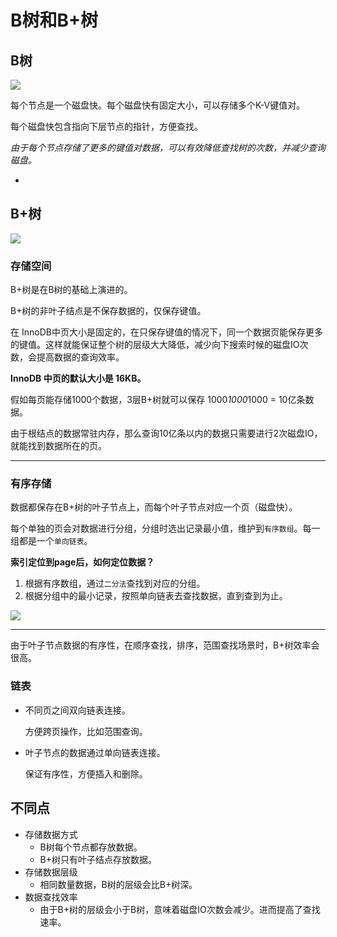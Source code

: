 # B树和B+树

## B树

![](https://s2.loli.net/2025/06/13/TkBtqpCgMW3wl7X.png)

每个节点是一个磁盘快。每个磁盘快有固定大小，可以存储多个K-V键值对。

每个磁盘快包含指向下层节点的指针，方便查找。

*由于每个节点存储了更多的键值对数据，可以有效降低查找树的次数，并减少查询磁盘。*

- 

## B+树

![](https://s2.loli.net/2025/06/13/EFOX5ywcgCAjNWk.png)

### 存储空间

B+树是在B树的基础上演进的。

B+树的非叶子结点是不保存数据的，仅保存键值。

在 InnoDB中页大小是固定的，在只保存键值的情况下，同一个数据页能保存更多的键值。这样就能保证整个树的层级大大降低，减少向下搜索时候的磁盘IO次数，会提高数据的查询效率。

**InnoDB 中页的默认大小是 16KB。**

假如每页能存储1000个数据，3层B+树就可以保存 1000*1000*1000 = 10亿条数据。

由于根结点的数据常驻内存，那么查询10亿条以内的数据只需要进行2次磁盘IO，就能找到数据所在的页。

---

### 有序存储

数据都保存在B+树的叶子节点上，而每个叶子节点对应一个页（磁盘快）。

每个单独的页会对数据进行分组，分组时选出记录最小值，维护到`有序数组`。每一组都是一个`单向链表`。

**索引定位到page后，如何定位数据？**

1. 根据有序数组，通过`二分法`查找到对应的分组。
2. 根据分组中的最小记录，按照单向链表去查找数据，直到查到为止。

![](https://s2.loli.net/2025/06/13/fKm9Ji6uQbZxnCa.png)

---

由于叶子节点数据的有序性，在顺序查找，排序，范围查找场景时，B+树效率会很高。

### 链表

- 不同页之间双向链表连接。
  
    方便跨页操作，比如范围查询。
    
- 叶子节点的数据通过单向链表连接。
  
    保证有序性，方便插入和删除。
    

## 不同点

- 存储数据方式
    - B树每个节点都存放数据。
    - B+树只有叶子结点存放数据。
- 存储数据层级
    - 相同数量数据，B树的层级会比B+树深。
- 数据查找效率
    - 由于B+树的层级会小于B树，意味着磁盘IO次数会减少。进而提高了查找速率。